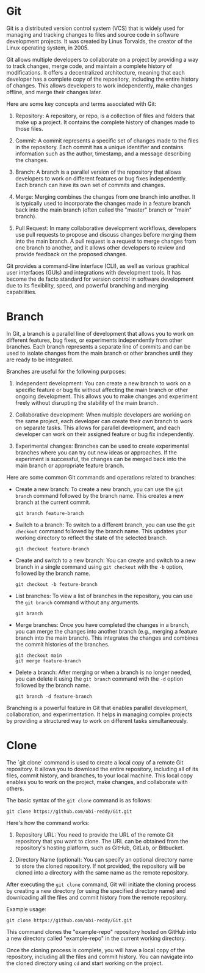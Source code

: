 # Git
Git is a distributed version control system (VCS) that is widely used for managing and tracking changes to files and source code in software development projects. It was created by Linus Torvalds, the creator of the Linux operating system, in 2005.

Git allows multiple developers to collaborate on a project by providing a way to track changes, merge code, and maintain a complete history of modifications. It offers a decentralized architecture, meaning that each developer has a complete copy of the repository, including the entire history of changes. This allows developers to work independently, make changes offline, and merge their changes later.

Here are some key concepts and terms associated with Git:

1. Repository: A repository, or repo, is a collection of files and folders that make up a project. It contains the complete history of changes made to those files.

2. Commit: A commit represents a specific set of changes made to the files in the repository. Each commit has a unique identifier and contains information such as the author, timestamp, and a message describing the changes.

3. Branch: A branch is a parallel version of the repository that allows developers to work on different features or bug fixes independently. Each branch can have its own set of commits and changes.

4. Merge: Merging combines the changes from one branch into another. It is typically used to incorporate the changes made in a feature branch back into the main branch (often called the "master" branch or "main" branch).

5. Pull Request: In many collaborative development workflows, developers use pull requests to propose and discuss changes before merging them into the main branch. A pull request is a request to merge changes from one branch to another, and it allows other developers to review and provide feedback on the proposed changes.

Git provides a command-line interface (CLI), as well as various graphical user interfaces (GUIs) and integrations with development tools. It has become the de facto standard for version control in software development due to its flexibility, speed, and powerful branching and merging capabilities.
<h1> Branch</h1>
In Git, a branch is a parallel line of development that allows you to work on different features, bug fixes, or experiments independently from other branches. Each branch represents a separate line of commits and can be used to isolate changes from the main branch or other branches until they are ready to be integrated.

Branches are useful for the following purposes:

1. Independent development: You can create a new branch to work on a specific feature or bug fix without affecting the main branch or other ongoing development. This allows you to make changes and experiment freely without disrupting the stability of the main branch.

2. Collaborative development: When multiple developers are working on the same project, each developer can create their own branch to work on separate tasks. This allows for parallel development, and each developer can work on their assigned feature or bug fix independently.

3. Experimental changes: Branches can be used to create experimental branches where you can try out new ideas or approaches. If the experiment is successful, the changes can be merged back into the main branch or appropriate feature branch.

Here are some common Git commands and operations related to branches:

- Create a new branch: To create a new branch, you can use the `git branch` command followed by the branch name. This creates a new branch at the current commit.

  ```
  git branch feature-branch
  ```

- Switch to a branch: To switch to a different branch, you can use the `git checkout` command followed by the branch name. This updates your working directory to reflect the state of the selected branch.

  ```
  git checkout feature-branch
  ```

- Create and switch to a new branch: You can create and switch to a new branch in a single command using `git checkout` with the `-b` option, followed by the branch name.

  ```
  git checkout -b feature-branch
  ```

- List branches: To view a list of branches in the repository, you can use the `git branch` command without any arguments.

  ```
  git branch
  ```

- Merge branches: Once you have completed the changes in a branch, you can merge the changes into another branch (e.g., merging a feature branch into the main branch). This integrates the changes and combines the commit histories of the branches.

  ```
  git checkout main
  git merge feature-branch
  ```

- Delete a branch: After merging or when a branch is no longer needed, you can delete it using the `git branch` command with the `-d` option followed by the branch name.

  ```shell
  git branch -d feature-branch
  ```

Branching is a powerful feature in Git that enables parallel development, collaboration, and experimentation. It helps in managing complex projects by providing a structured way to work on different tasks simultaneously.

<h1>Clone</h1>
The `git clone` command is used to create a local copy of a remote Git repository. It allows you to download the entire repository, including all of its files, commit history, and branches, to your local machine. This local copy enables you to work on the project, make changes, and collaborate with others.

The basic syntax of the `git clone` command is as follows:

```
git clone https://github.com/obi-reddy/Git.git
```

Here's how the command works:

1. Repository URL: You need to provide the URL of the remote Git repository that you want to clone. The URL can be obtained from the repository's hosting platform, such as GitHub, GitLab, or Bitbucket.

2. Directory Name (optional): You can specify an optional directory name to store the cloned repository. If not provided, the repository will be cloned into a directory with the same name as the remote repository.

After executing the `git clone` command, Git will initiate the cloning process by creating a new directory (or using the specified directory name) and downloading all the files and commit history from the remote repository.

Example usage:

```
git clone https://github.com/obi-reddy/Git.git
```

This command clones the "example-repo" repository hosted on GitHub into a new directory called "example-repo" in the current working directory.

Once the cloning process is complete, you will have a local copy of the repository, including all the files and commit history. You can navigate into the cloned directory using `cd` and start working on the project.
